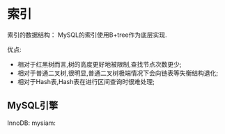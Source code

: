 # 索引

索引的数据结构：
MySQL的索引使用B+tree作为底层实现.

优点:

* 相对于红黑树而言,树的高度更好地被限制,查找节点次数更少;
* 相对于普通二叉树,很明显,普通二叉树极端情况下会向链表等失衡结构退化;
* 相对于Hash表,Hash表在进行区间查询时很难处理;

## MySQL引擎

InnoDB:
mysiam:
